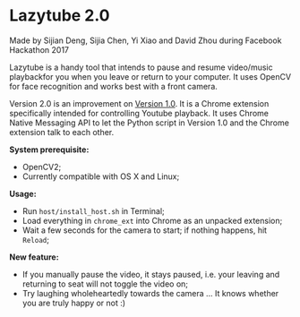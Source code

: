 # Lazytube 2.0
Made by Sijian Deng, Sijia Chen, Yi Xiao and David Zhou during Facebook Hackathon 2017

Lazytube is a handy tool that intends to pause and resume video/music playbackfor you when you leave or return to your computer. It uses OpenCV for face recognition and works best with a front camera.

Version 2.0 is an improvement on [Version 1.0](https://github.com/yixiaoyx/lazytube1.0). It is a Chrome extension specifically intended for controlling Youtube playback. It uses Chrome Native Messaging API to let the Python script in Version 1.0 and the Chrome extension talk to each other.

**System prerequisite:** 
- OpenCV2;
- Currently compatible with OS X and Linux;

**Usage:**
- Run `host/install_host.sh` in Terminal;
- Load everything in `chrome_ext` into Chrome as an unpacked extension;
- Wait a few seconds for the camera to start; if nothing happens, hit `Reload`;

**New feature:**
- If you manually pause the video, it stays paused, i.e. your leaving and returning to seat will not toggle the video on;
- Try laughing wholeheartedly towards the camera ... It knows whether you are truly happy or not :)

